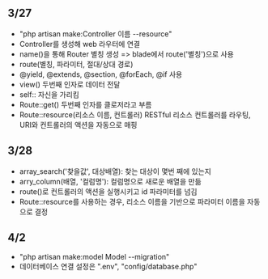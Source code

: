 ## 3/27
- "php artisan make:Controller 이름 --resource"
- Controller를 생성해 web 라우터에 연결
- name()을 통해 Router 별칭 생성 => blade에서 route('별칭')으로 사용
- route(별칭, 파라미터, 절대/상대 경로)
- @yield, @extends, @section, @forEach, @if 사용
- view() 두번째 인자로 데이터 전달
- self:: 자신을 가리킴
- Route::get() 두번째 인자를 클로저라고 부름
- Route::resource(리소스 이름, 컨트롤러) RESTful 리소스 컨트롤러를 라우팅, URI와 컨트롤러의 액션을 자동으로 매핑

## 3/28
- array_search('찾을값', 대상배열): 찾는 대상이 몇번 째에 있는지
- arry_column(배열, '컬럼명'): 컬럼명으로 새로운 배열을 만듦
- route()로 컨트롤러의 액션을 실행시키고 id 파라미터를 넘김
- Route::resource를 사용하는 경우, 리소스 이름을 기반으로 파라미터 이름을 자동으로 결정

## 4/2
- "php artisan make:model Model --migration"
- 데이터베이스 연결 설정은 ".env", "config/database.php"